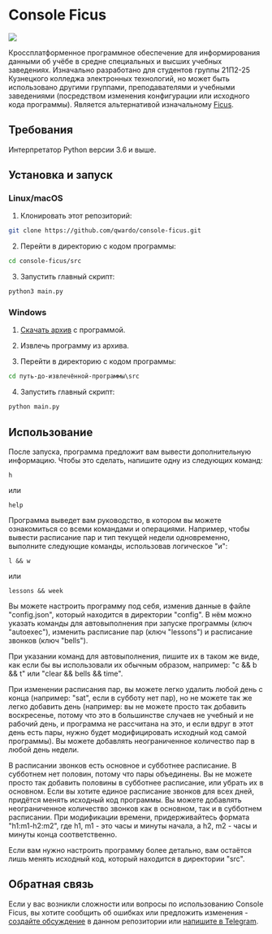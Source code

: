 # Console Ficus
![](https://github.com/tpmax179/tpmax179.github.io/blob/main/icon.png?raw=true)

Кроссплатформенное программное обеспечение для информирования данными об учёбе в средне специальных и высших учебных заведениях. Изначально разработано для студентов группы 21П2-25 Кузнецкого колледжа электронных технологий, но может быть использовано другими группами, преподавателями и учебными заведениями (посредством изменения конфигурации или исходного кода программы). Является альтернативой изначальному [Ficus](https://github.com/tpmax179/tpmax179.github.io).

## Требования
Интерпретатор Python версии 3.6 и выше.

## Установка и запуск
### Linux/macOS
1. Клонировать этот репозиторий:

```bash
git clone https://github.com/qwardo/console-ficus.git
```

2. Перейти в директорию с кодом программы:

```bash
cd console-ficus/src
```

3. Запустить главный скрипт:

```bash
python3 main.py
```

### Windows
1. [Скачать архив](https://github.com/qwardo/console-ficus/archive/refs/heads/main.zip) с программой.

2. Извлечь программу из архива.

3. Перейти в директорию с кодом программы:

```cmd
cd путь-до-извлечённой-программы\src
```

4. Запустить главный скрипт:

```cmd
python main.py
```

## Использование
После запуска, программа предложит вам вывести дополнительную информацию. Чтобы это сделать, напишите одну из следующих команд:

```
h
```

или

```
help
```

Программа выведет вам руководство, в котором вы можете ознакомиться со всеми командами и операциями. Например, чтобы вывести расписание пар и тип текущей недели одновременно, выполните следующие команды, использовав логическое "и":

```
l && w
```

или

```
lessons && week
```

Вы можете настроить программу под себя, изменив данные в файле "config.json", который находится в директории "config". В нём можно указать команды для автовыполнения при запуске программы (ключ "autoexec"), изменить расписание пар (ключ "lessons") и расписание звонков (ключ "bells").

При указании команд для автовыполнения, пишите их в таком же виде, как если бы вы использовали их обычным образом, например: "c && b && t" или "clear && bells && time".

При изменении расписания пар, вы можете легко удалить любой день с конца (например: "sat", если в субботу нет пар), но не можете так же легко добавить день (например: вы не можете просто так добавить воскресенье, потому что это в большинстве случаев не учебный и не рабочий день, и программа не рассчитана на это, и если вдруг в этот день есть пары, нужно будет модифицировать исходный код самой программы). Вы можете добавлять неограниченное количество пар в любой день недели.

В расписании звонков есть основное и субботнее расписание. В субботнем нет половин, потому что пары объединены. Вы не можете просто так добавить половины в субботнее расписание, или убрать их в основном. Если вы хотите единое расписание звонков для всех дней, придётся менять исходный код программы. Вы можете добавлять неограниченное количество звонков как в основном, так и в субботнем расписании. При модификации времени, придерживайтесь формата "h1:m1-h2:m2", где h1, m1 - это часы и минуты начала, а h2, m2 - часы и минуты конца соответственно.

Если вам нужно настроить программу более детально, вам остаётся лишь менять исходный код, который находится в директории "src".

## Обратная связь
Если у вас возникли сложности или вопросы по использованию Console Ficus, вы хотите сообщить об ошибках или предложить изменения - [создайте обсуждение](https://github.com/qwardo/console-ficus/issues/new/choose) в данном репозитории или [напишите в Telegram](https://t.me/qqwardo).
